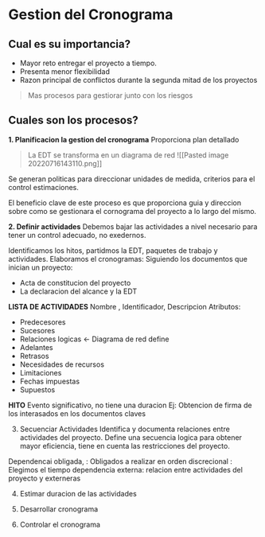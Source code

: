 # Gestion del Cronograma
## Cual es su importancia?
- Mayor reto entregar el proyecto a tiempo.
- Presenta menor flexibilidad
- Razon principal de conflictos durante la segunda mitad de los proyectos

>  Mas procesos para gestiorar junto con los riesgos

## Cuales son los procesos?
**1. Planificacion la gestion del cronograma**
Proporciona plan detallado 

> La EDT se transforma en un diagrama de red
![[Pasted image 20220716143110.png]]

Se generan politicas para direccionar unidades de medida, criterios para el control estimaciones.

El beneficio clave de este proceso es que proporciona guia y direccion sobre como se gestionara el cornograma del proyecto a lo largo del mismo.

**2. Definir actividades**
Debemos bajar las actividades a nivel necesario para tener un control adecuado, no exedernos.

Identificamos los hitos,  partidmos la EDT, paquetes de trabajo y actividades.
Elaboramos el cronogramas: Siguiendo los documentos que inician un proyecto:
- Acta de constitucion del proyecto
- La declaracion del alcance y la EDT

**LISTA DE ACTIVIDADES**
Nombre , Identificador, Descripcion
Atributos:
- Predecesores
- Sucesores
- Relaciones logicas <- Diagrama de red define
- Adelantes
- Retrasos
- Necesidades de recursos
- Limitaciones
- Fechas impuestas 
- Supuestos

**HITO**
Evento significativo, no tiene una duracion
Ej: Obtencion de firma de los interasados en los documentos claves 

3. Secuenciar Actividades
Identifica y documenta relaciones entre actividades del proyecto. Define una secuencia logica para obtener mayor eficiencia, tiene en cuenta las restricciones del proyecto.

Dependencai obligada, : Obligados a realizar en orden
discrecional : Elegimos el tiempo
dependencia externa: relacion entre actividades del proyecto y externeras

4. Estimar duracion de las actividades

5. Desarrollar cronograma

6. Controlar el cronograma

